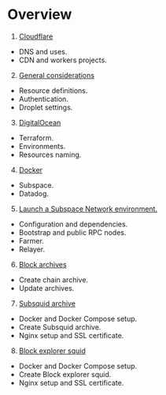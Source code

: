 # Overview

1. [Cloudflare](./1_Cloudflare/README.md)
- DNS and uses.
- CDN and workers projects.

2. [General considerations](./2_General/README.md)
- Resource definitions.
- Authentication.
- Droplet settings.

3. [DigitalOcean](./3_DigitalOcean/README.md)
- Terraform.
- Environments.
- Resources naming.

4. [Docker](./4_Docker/README.md)
- Subspace.
- Datadog.

5. [Launch a Subspace Network environment.](./5_SubspaceNetwork/README.md)
- Configuration and dependencies.
- Bootstrap and public RPC nodes.
- Farmer.
- Relayer.

6. [Block archives](./6_BlockArchives/README.md)
- Create chain archive.
- Update archives.

7. [Subsquid archive](./7_SubsquidArchive/README.md)
- Docker and Docker Compose setup.
- Create Subsquid archive.
- Nginx setup and SSL certificate.

8. [Block explorer squid](./8_BlockExplorerSquid/README.md)
- Docker and Docker Compose setup.
- Create Block explorer squid.
- Nginx setup and SSL certificate.

